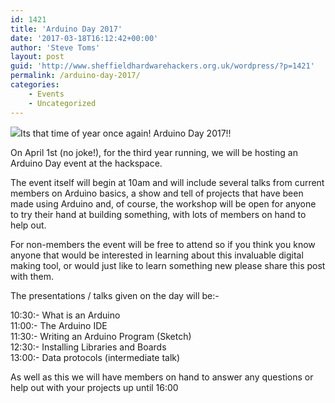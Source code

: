 ```yaml
---
id: 1421
title: 'Arduino Day 2017'
date: '2017-03-18T16:12:42+00:00'
author: 'Steve Toms'
layout: post
guid: 'http://www.sheffieldhardwarehackers.org.uk/wordpress/?p=1421'
permalink: /arduino-day-2017/
categories:
    - Events
    - Uncategorized
---
```


[![](https://www.sheffieldhackspace.org.uk/wordpress/wp-content/uploads/2017/03/ArduinoDay2017_banners_02-300x125.jpg)](https://www.sheffieldhackspace.org.uk/wordpress/wp-content/uploads/2017/03/ArduinoDay2017_banners_02.jpg)Its that time of year once again! Arduino Day 2017!!

On April 1st (no joke!), for the third year running, we will be hosting an Arduino Day event at the hackspace.

The event itself will begin at 10am and will include several talks from current members on Arduino basics, a show and tell of projects that have been made using Arduino and, of course, the workshop will be open for anyone to try their hand at building something, with lots of members on hand to help out.

For non-members the event will be free to attend so if you think you know anyone that would be interested in learning about this invaluable digital making tool, or would just like to learn something new please share this post with them.

The presentations / talks given on the day will be:-

10:30:- What is an Arduino  
11:00:- The Arduino IDE  
11:30:- Writing an Arduino Program (Sketch)  
12:30:- Installing Libraries and Boards  
13:00:- Data protocols (intermediate talk)

As well as this we will have members on hand to answer any questions or help out with your projects up until 16:00